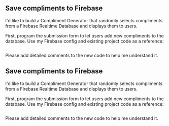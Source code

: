 ## Save compliments to Firebase
I'd like to build a Compliment Generator that randomly selects compliments from a Firebase Realtime Database and displays them to users.

First, program the submission form to let users add new compliments to the database. Use my Firebase config and existing project code as a reference:

```
```

Please add detailed comments to the new code to help me understand it.

## Save compliments to Firebase
I'd like to build a Compliment Generator that randomly selects compliments from a Firebase Realtime Database and displays them to users.

First, program the submission form to let users add new compliments to the database. Use my Firebase config and existing project code as a reference:

```
```

Please add detailed comments to the new code to help me understand it.